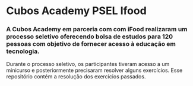 # Cubos Academy PSEL Ifood

### A Cubos Academy em parceria com com iFood realizaram um processo seletivo oferecendo bolsa de estudos para  120 pessoas com objetivo de fornecer acesso à educação em tecnologia.
Durante o processo seletivo, os participantes tiveram acesso a um minicurso e posteriormente precisaram resolver alguns exercícios.
Esse repositório contém a resolução dos exercícios passados. 
